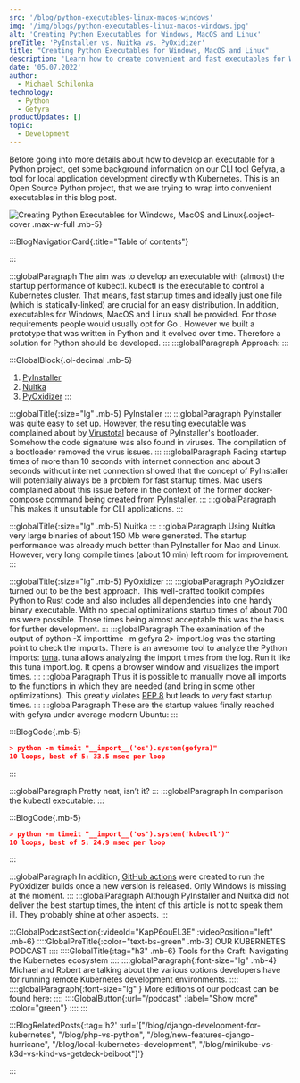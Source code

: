 ```yaml
---
src: '/blog/python-executables-linux-macos-windows'
img: '/img/blogs/python-executables-linux-macos-windows.jpg'
alt: 'Creating Python Executables for Windows, MacOS and Linux'
preTitle: 'PyInstaller vs. Nuitka vs. PyOxidizer'
title: "Creating Python Executables for Windows, MacOS and Linux"
description: 'Learn how to create convenient and fast executables for Windows, MacOS and Linux that are written in Python on the example of our CLI project.'
date: '05.07.2022'
author:
  - Michael Schilonka
technology:
  - Python
  - Gefyra
productUpdates: []
topic:
  - Development
---
```

Before going into more details about how to develop an executable for a Python project, get some background information on our CLI tool Gefyra, a tool for local application development directly with Kubernetes. This is an Open Source Python project, that we are trying to wrap into convenient executables in this blog post.
<!--more-->

![Creating Python Executables for Windows, MacOS and Linux](/img/blogs/python-executables-linux-macos-windows.jpg){.object-cover .max-w-full .mb-5}

:::BlogNavigationCard{:title="Table of contents"}

:::

:::globalParagraph
The aim was to develop an executable with (almost) the startup performance of kubectl. kubectl is the executable to control a Kubernetes cluster. That means, fast startup times and ideally just one file (which is statically-linked) are crucial for an easy distribution. In addition, executables for Windows, MacOS and Linux shall be provided. For those requirements people would usually opt for Go . However we built a prototype that was written in Python and it evolved over time. Therefore a solution for Python should be developed.
:::
:::globalParagraph
Approach:
:::

:::GlobalBlock{.ol-decimal .mb-5}
1. <a href="https://pyinstaller.readthedocs.io/en/stable/" class="text-bs-blue hover:underline hover:decoration-bs-blue hover:decoration-solid" target="_blank">PyInstaller</a>
2. <a href="https://nuitka.net/" class="text-bs-blue hover:underline hover:decoration-bs-blue hover:decoration-solid" target="_blank">Nuitka</a>
3. <a href="https://pyoxidizer.readthedocs.io/en/stable/" class="text-bs-blue hover:underline hover:decoration-bs-blue hover:decoration-solid" target="_blank">PyOxidizer</a>
:::


:::globalTitle{:size="lg" .mb-5}
PyInstaller
:::
:::globalParagraph
PyInstaller was quite easy to set up. However, the resulting executable was complained about by <a href="https://www.virustotal.com/gui/home/upload" class="text-bs-blue hover:underline hover:decoration-bs-blue hover:decoration-solid" target="_blank">Virustotal</a> because of PyInstaller's bootloader. Somehow the code signature was also found in viruses. The compilation of a bootloader removed the virus issues.
:::
:::globalParagraph
Facing startup times of more than 10 seconds with internet connection and about 3 seconds without internet connection showed that the concept of PyInstaller will potentially always be a problem for fast startup times. Mac users complained about this issue before in the context of the former docker-compose command being created from <a href="https://github.com/docker/compose/issues/6956" class="text-bs-blue hover:underline hover:decoration-bs-blue hover:decoration-solid" target="_blank">PyInstaller</a>.
:::
:::globalParagraph
This makes it unsuitable for CLI applications.
:::

:::globalTitle{:size="lg" .mb-5}
Nuitka
:::
:::globalParagraph
Using Nuitka very large binaries of about 150 Mb were generated. The startup performance was already much better than PyInstaller for Mac and Linux. However, very long compile times (about 10 min) left room for improvement.
:::

:::globalTitle{:size="lg" .mb-5}
PyOxidizer
:::
:::globalParagraph
PyOxidizer turned out to be the best approach. This well-crafted toolkit compiles Python to Rust code and also includes all dependencies into one handy binary executable. With no special optimizations startup times of about 700 ms were possible. Those times being almost acceptable this was the basis for further development.
:::
:::globalParagraph
The examination of the output of python -X importtime -m gefyra 2> import.log was the starting point to check the imports. There is an awesome tool to analyze the Python imports: <a href="https://github.com/nschloe/tuna" class="text-bs-blue hover:underline hover:decoration-bs-blue hover:decoration-solid" target="_blank">tuna</a>. tuna allows analyzing the import times from the log. Run it like this tuna import.log. It opens a browser window and visualizes the import times.
:::
:::globalParagraph
Thus it is possible to manually move all imports to the functions in which they are needed (and bring in some other optimizations). This greatly violates <a href="https://peps.python.org/pep-0008/#imports" class="text-bs-blue hover:underline hover:decoration-bs-blue hover:decoration-solid" target="_blank">PEP 8</a> but leads to very fast startup times.
:::
:::globalParagraph
These are the startup values finally reached with gefyra under average modern Ubuntu:
:::

:::BlogCode{.mb-5}
```json
> python -m timeit "__import__('os').system(gefyra)"
10 loops, best of 5: 33.5 msec per loop
```
:::

:::globalParagraph
Pretty neat, isn’t it?
:::
:::globalParagraph
In comparison the kubectl executable:
:::

:::BlogCode{.mb-5}
```json
> python -m timeit "__import__('os').system('kubectl')"
10 loops, best of 5: 24.9 msec per loop
```
:::

:::globalParagraph
In addition, <a href="https://github.com/gefyrahq/gefyra/blob/main/.github/workflows/dist-build-linux.yaml" class="text-bs-blue hover:underline hover:decoration-bs-blue hover:decoration-solid" target="_blank">GitHub actions</a> were created to run the PyOxidizer builds once a new version is released. Only Windows is missing at the moment.
:::
:::globalParagraph
Although PyInstaller and Nuitka did not deliver the best startup times, the intent of this article is not to speak them ill. They probably shine at other aspects.
:::

:::GlobalPodcastSection{:videoId="KapP6ouEL3E" :videoPosition="left" .mb-6}
::::GlobalPreTitle{:color="text-bs-green" .mb-3}
OUR KUBERNETES PODCAST
::::
::::GlobalTitle{:tag="h3" .mb-6}
Tools for the Craft: Navigating the Kubernetes ecosystem
::::
::::globalParagraph{:font-size="lg" .mb-4}
Michael and Robert are talking about the various options developers have for running remote Kubernetes development environments.
::::
::::globalParagraph{:font-size="lg" }
More editions of our podcast can be found here:
::::
::::GlobalButton{:url="/podcast" :label="Show more" :color="green"}
::::
:::

:::BlogRelatedPosts{:tag='h2' :url='["/blog/django-development-for-kubernetes", "/blog/php-vs-python", "/blog/new-features-django-hurricane", "/blog/local-kubernetes-development", "/blog/minikube-vs-k3d-vs-kind-vs-getdeck-beiboot"]'}

:::
